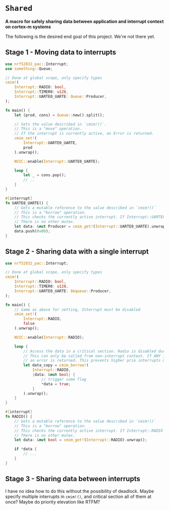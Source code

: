 # `Shared`

**A macro for safely sharing data between application and interrupt context on cortex-m systems**

The following is the desired end goal of this project. We're not there yet.

## Stage 1 - Moving data to interrupts

```rust
use nrf52832_pac::Interrupt;
use something::Queue;

// Done at global scope, only specify types
cmim!(
    Interrupt::RADIO: bool,
    Interrupt::TIMER0: u128,
    Interrupt::UARTE0_UARTE: Queue::Producer,
);

fn main() {
    let (prod, cons) = Queue::new().split();

    // Sets the value described in `cmim!()`.
    // This is a "move" operation.
    // If the interrupt is currently active, an Error is returned.
    cmim_set!(
        Interrupt::UARTE0_UARTE,
        prod
    ).unwrap();

    NVIC::enable(Interrupt::UARTE0_UARTE);

    loop {
        let _ = cons.pop();
        // ..
    }
}

#[interrupt]
fn UARTE0_UARTE() {
    // Gets a mutable reference to the value described in `cmim!()`
    // This is a "borrow" operation.
    // This checks the currently active interrupt. If Interrupt::UARTE0_UARTE is not active, an error is returned
    // There is no other mutex.
    let data: &mut Producer = cmim_get!(Interrupt::UARTE0_UARTE).unwrap();
    data.push(0x00);
}
```

## Stage 2 - Sharing data with a single interrupt

```rust
use nrf52832_pac::Interrupt;

// Done at global scope, only specify types
cmim!(
    Interrupt::RADIO: bool,
    Interrupt::TIMER0: u128,
    Interrupt::UARTE0_UARTE: bbqueue::Producer,
);

fn main() {
    // Same as above for setting, Interrupt must be disabled
    cmim_set!(
        Interrupt::RADIO,
        false
    ).unwrap();

    NVIC::enable(Interrupt::RADIO);

    loop {
        // Access the data in a critical section. Radio is disabled during the closure
        // This can only be called from non-interrupt context. If ANY interrupt is active,
        // an error is returned. This prevents higher prio interrupts messing with the data
        let data_copy = cmim_borrow!(
            Interrupt::RADIO,
            |data: &mut bool| {
                // trigger some flag
                *data = true;
            }
        ).unwrap();
    }
}

#[interrupt]
fn RADIO() {
    // Gets a mutable reference to the value described in `cmim!()`
    // This is a "borrow" operation.
    // This checks the currently active interrupt. If Interrupt::RADIO is not active, an error is returned
    // There is no other mutex.
    let data: &mut bool = cmim_get!(Interrupt::RADIO).unwrap();

    if *data {
        // ...
    }
}
```

## Stage 3 - Sharing data between interrupts

I have no idea how to do this without the possibility of deadlock. Maybe specify multiple interrupts in `cmim!()`, and critical section all of them at once? Maybe do priority elevation like RTFM?
